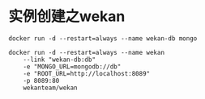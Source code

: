 # 实例创建之wekan

```docker
docker run -d --restart=always --name wekan-db mongo
```

```docker
docker run -d --restart=always --name wekan 
    --link "wekan-db:db" 
    -e "MONGO_URL=mongodb://db" 
    -e "ROOT_URL=http://localhost:8089" 
    -p 8089:80 
    wekanteam/wekan
```